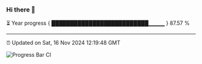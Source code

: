 ### Hi there 👋

⏳ Year progress { ██████████████████████████▁▁▁▁ } 87.57 %

---

⏰ Updated on Sat, 16 Nov 2024 12:19:48 GMT

![Progress Bar CI](https://github.com/code-lakshay/GitHub-Actions-Demo/workflows/Progress%20Bar%20CI/badge.svg)
